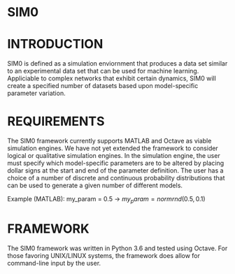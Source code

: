 # SIM0

# INTRODUCTION
SIM0 is defined as a simulation enviornment that produces a data set similar to an
experimental data set that can be used for machine learning. Appliciable to complex
networks that exhibit certain dynamics, SIM0 will create a specified number of datasets
based upon model-specific parameter variation. 

# REQUIREMENTS
The SIM0 framework currently supports MATLAB and Octave as viable simulation engines. We have not
yet extended the framework to consider logical or qualitative simulation engines.
In the simulation engine, the user must specify which model-specific parameters are to be altered by
placing dollar signs at the start and end of the parameter definition. The user has a choice of a number of
discrete and continuous probability distributions that can be used to generate a given number of different 
models.

Example (MATLAB): my_param = 0.5 -> $my_param = normrnd(0.5,0.1)$

# FRAMEWORK
The SIM0 framework was written in Python 3.6 and tested using Octave. For those favoring UNIX/LINUX systems, the framework
does allow for command-line input by the user. 




